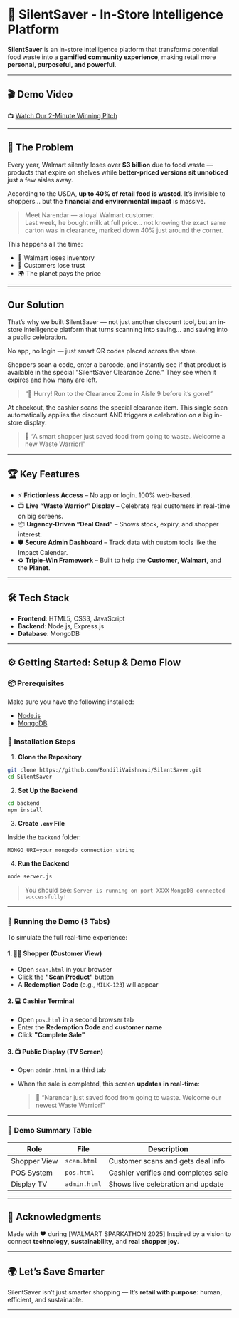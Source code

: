 # 🚀 SilentSaver - In-Store Intelligence Platform

**SilentSaver** is an in-store intelligence platform that transforms potential food waste into a **gamified community experience**, making retail more **personal, purposeful, and powerful**.

---

## 🎬 Demo Video

📺 [Watch Our 2-Minute Winning Pitch](https://youtu.be/67wr6aVcsEM?si=JZLbXnK-ORrL6Svh)


---

## 🎯 The Problem

Every year, Walmart silently loses over **$3 billion** due to food waste — products that expire on shelves while **better-priced versions sit unnoticed** just a few aisles away.

According to the USDA, **up to 40% of retail food is wasted**. It’s invisible to shoppers… but the **financial and environmental impact** is massive.

> Meet Narendar — a loyal Walmart customer.  
> Last week, he bought milk at full price… not knowing the exact same carton was in clearance, marked down 40% just around the corner.

This happens all the time:
- 🏬 Walmart loses inventory  
- 🛒 Customers lose trust  
- 🌍 The planet pays the price

---

## Our Solution
That’s why we built SilentSaver — not just another discount tool, but an in-store intelligence platform that turns scanning into saving… and saving into a public celebration.

No app, no login — just smart QR codes placed across the store.

Shoppers scan a code, enter a barcode, and instantly see if that product is available in the special "SilentSaver Clearance Zone." They see when it expires and how many are left.

>“🏃 Hurry! Run to the Clearance Zone in Aisle 9 before it’s gone!”

At checkout, the cashier scans the special clearance item. This single scan automatically applies the discount AND triggers a celebration on a big in-store display:

>📰 “A smart shopper just saved food from going to waste. Welcome a new Waste Warrior!”

---

## 🏆 Key Features

- ⚡ **Frictionless Access** – No app or login. 100% web-based.
- 📺 **Live “Waste Warrior” Display** – Celebrate real customers in real-time on big screens.
- 📦 **Urgency-Driven “Deal Card”** – Shows stock, expiry, and shopper interest.
- 🛡️ **Secure Admin Dashboard** – Track data with custom tools like the Impact Calendar.
- ♻️ **Triple-Win Framework** – Built to help the **Customer**, **Walmart**, and the **Planet**.

---

## 🛠️ Tech Stack

- **Frontend**: HTML5, CSS3, JavaScript    
- **Backend**: Node.js, Express.js  
- **Database**: MongoDB  

---

## ⚙️ Getting Started: Setup & Demo Flow

### 📦 Prerequisites

Make sure you have the following installed:

- [Node.js](https://nodejs.org/)
- [MongoDB](https://www.mongodb.com/try/download/community)

### 🔧 Installation Steps

1. **Clone the Repository**

```bash
git clone https://github.com/BondiliVaishnavi/SilentSaver.git
cd SilentSaver
````

2. **Set Up the Backend**

```bash
cd backend
npm install
```

3. **Create `.env` File**

Inside the `backend` folder:

```
MONGO_URI=your_mongodb_connection_string
```

4. **Run the Backend**

```bash
node server.js
```

> You should see:
> `Server is running on port XXXX`
> `MongoDB connected successfully!`

---

### 🧪 Running the Demo (3 Tabs)

To simulate the full real-time experience:

#### 1. 🧍‍♂️ Shopper (Customer View)

* Open `scan.html` in your browser
* Click the **"Scan Product"** button
* A **Redemption Code** (e.g., `MILK-123`) will appear

#### 2. 💻 Cashier Terminal

* Open `pos.html` in a second browser tab
* Enter the **Redemption Code** and **customer name**
* Click **"Complete Sale"**

#### 3. 📺 Public Display (TV Screen)

* Open `admin.html` in a third tab
* When the sale is completed, this screen **updates in real-time**:

  > 📰 “Narendar just saved food from going to waste. Welcome our newest Waste Warrior!”

---

### 🧩 Demo Summary Table

| Role         | File         | Description                         |
| ------------ | ------------ | ----------------------------------- |
| Shopper View | `scan.html`  | Customer scans and gets deal info   |
| POS System   | `pos.html`   | Cashier verifies and completes sale |
| Display TV   | `admin.html` | Shows live celebration and update   |

---

## 🙌 Acknowledgments

Made with ❤️ during \[WALMART SPARKATHON 2025]
Inspired by a vision to connect **technology**, **sustainability**, and **real shopper joy**.

---

## 🌍 Let’s Save Smarter

SilentSaver isn’t just smarter shopping —
It’s **retail with purpose**: human, efficient, and sustainable.

---
